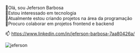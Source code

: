 👋Olá, sou Jeferson Barbosa<br>
👀Estou interessado em tecnologia<br>
🌱Atualmente estou criando projetos na área da programação<br>
💞️Procuro colaborar em projetos frontend e backend<p>
  
📫 https://www.linkedin.com/in/jeferson-barbosa-7aa80426a/
  
  ![jeferson](https://github-readme-stats.vercel.app/api?username=jeffcolyn&show_icons=true&theme=radical)
